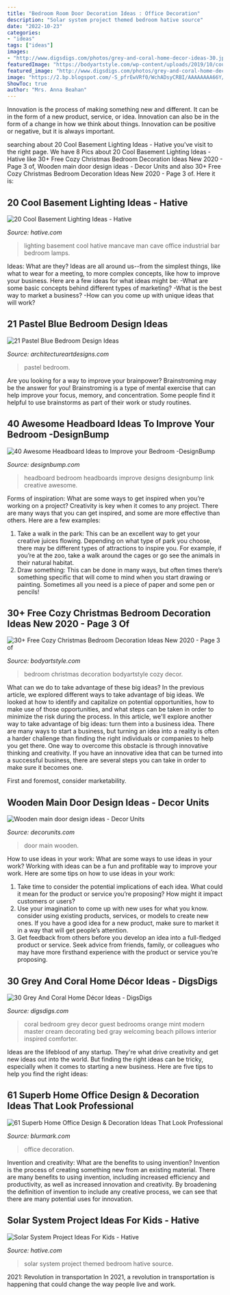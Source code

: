 ```yaml
---
title: "Bedroom Room Door Decoration Ideas : Office Decoration"
description: "Solar system project themed bedroom hative source"
date: "2022-10-23"
categories:
- "ideas"
tags: ["ideas"]
images:
- "http://www.digsdigs.com/photos/grey-and-coral-home-decor-ideas-30.jpg"
featuredImage: "https://bodyartstyle.com/wp-content/uploads/2019/10/country.at_heart_46848669_538054626662968_7342301985661755595_n.jpg"
featured_image: "http://www.digsdigs.com/photos/grey-and-coral-home-decor-ideas-30.jpg"
image: "https://2.bp.blogspot.com/-S_pfrEwVRf0/WchADsyCRBI/AAAAAAAA66Y/wunRb9VodtoxQn2J9lnkBMB7_QERP__bgCLcBGAs/s1600/15.jpg"
ShowToc: true
author: "Mrs. Anna Beahan"
---
```



Innovation is the process of making something new and different. It can be in the form of a new product, service, or idea. Innovation can also be in the form of a change in how we think about things. Innovation can be positive or negative, but it is always important.

	

		
searching about 20 Cool Basement Lighting Ideas - Hative you've visit to the right page. We have 8 Pics about 20 Cool Basement Lighting Ideas - Hative like 30+ Free Cozy Christmas Bedroom Decoration Ideas New 2020 - Page 3 of, Wooden main door design ideas - Decor Units and also 30+ Free Cozy Christmas Bedroom Decoration Ideas New 2020 - Page 3 of. Here it is:
		
    
## 20 Cool Basement Lighting Ideas - Hative

<img loading=lazy src="http://hative.com/wp-content/uploads/2014/05/basement-lighting-ideas/17-mancave-lighting.jpg" onerror="this.onerror=null;this.src='https://tse1.mm.bing.net/th?id=OIP.Lv5P2XWwy28z3Ls7FBCDywHaJ4&amp;pid=15.1';" alt="20 Cool Basement Lighting Ideas - Hative">

_Source: hative.com_

>lighting basement cool hative mancave man cave office industrial bar bedroom lamps. 

	

Ideas: What are they?
Ideas are all around us--from the simplest things, like what to wear for a meeting, to more complex concepts, like how to improve your business. Here are a few ideas for what ideas might be: 
-What are some basic concepts behind different types of marketing? 
-What is the best way to market a business? 
-How can you come up with unique ideas that will work?

    
## 21 Pastel Blue Bedroom Design Ideas

<img loading=lazy src="https://www.architectureartdesigns.com/wp-content/uploads/2015/05/325.jpg" onerror="this.onerror=null;this.src='https://tse4.mm.bing.net/th?id=OIP.9cxUkuP9o1wyrFclFu2SHQHaFj&amp;pid=15.1';" alt="21 Pastel Blue Bedroom Design Ideas">

_Source: architectureartdesigns.com_

>pastel bedroom. 

	

Are you looking for a way to improve your brainpower? Brainstroming may be the answer for you! Brainstroming is a type of mental exercise that can help improve your focus, memory, and concentration. Some people find it helpful to use brainstorms as part of their work or study routines.

    
## 40 Awesome Headboard Ideas To Improve Your Bedroom -DesignBump

<img loading=lazy src="https://cdn.designbump.com/wp-content/uploads/2014/08/creative-headboards-20.jpg" onerror="this.onerror=null;this.src='https://tse3.mm.bing.net/th?id=OIP.XgqRJSUQVSVJtzHpG-Wb9QHaIO&amp;pid=15.1';" alt="40 Awesome Headboard Ideas to Improve your Bedroom -DesignBump">

_Source: designbump.com_

>headboard bedroom headboards improve designs designbump link creative awesome. 

	

Forms of inspiration: What are some ways to get inspired when you’re working on a project?
Creativity is key when it comes to any project. There are many ways that you can get inspired, and some are more effective than others. Here are a few examples: 
1. Take a walk in the park: This can be an excellent way to get your creative juices flowing. Depending on what type of park you choose, there may be different types of attractions to inspire you. For example, if you’re at the zoo, take a walk around the cages or go see the animals in their natural habitat. 
2. Draw something: This can be done in many ways, but often times there’s something specific that will come to mind when you start drawing or painting. Sometimes all you need is a piece of paper and some pen or pencils!

    
## 30+ Free Cozy Christmas Bedroom Decoration Ideas New 2020 - Page 3 Of

<img loading=lazy src="https://bodyartstyle.com/wp-content/uploads/2019/10/country.at_heart_46848669_538054626662968_7342301985661755595_n.jpg" onerror="this.onerror=null;this.src='https://tse3.mm.bing.net/th?id=OIP.bMxUqYz2YTpeyjijQMhcWQHaLJ&amp;pid=15.1';" alt="30+ Free Cozy Christmas Bedroom Decoration Ideas New 2020 - Page 3 of">

_Source: bodyartstyle.com_

>bedroom christmas decoration bodyartstyle cozy decor. 

	

What can we do to take advantage of these big ideas?
In the previous article, we explored different ways to take advantage of big ideas. We looked at how to identify and capitalize on potential opportunities, how to make use of those opportunities, and what steps can be taken in order to minimize the risk during the process. In this article, we'll explore another way to take advantage of big ideas: turn them into a business idea.
There are many ways to start a business, but turning an idea into a reality is often a harder challenge than finding the right individuals or companies to help you get there. One way to overcome this obstacle is through innovative thinking and creativity. If you have an innovative idea that can be turned into a successful business, there are several steps you can take in order to make sure it becomes one. 

First and foremost, consider marketability.

    
## Wooden Main Door Design Ideas - Decor Units

<img loading=lazy src="https://2.bp.blogspot.com/-S_pfrEwVRf0/WchADsyCRBI/AAAAAAAA66Y/wunRb9VodtoxQn2J9lnkBMB7_QERP__bgCLcBGAs/s1600/15.jpg" onerror="this.onerror=null;this.src='https://tse2.mm.bing.net/th?id=OIP.0FzrS5UJSR-wwPzyf7o3QgHaLT&amp;pid=15.1';" alt="Wooden main door design ideas - Decor Units">

_Source: decorunits.com_

>door main wooden. 

	

How to use ideas in your work: What are some ways to use ideas in your work?
Working with ideas can be a fun and profitable way to improve your work. Here are some tips on how to use ideas in your work: 
1. Take time to consider the potential implications of each idea. What could it mean for the product or service you’re proposing? How might it impact customers or users? 
2. Use your imagination to come up with new uses for what you know. consider using existing products, services, or models to create new ones. If you have a good idea for a new product, make sure to market it in a way that will get people’s attention. 
3. Get feedback from others before you develop an idea into a full-fledged product or service. Seek advice from friends, family, or colleagues who may have more firsthand experience with the product or service you’re proposing.

    
## 30 Grey And Coral Home Décor Ideas - DigsDigs

<img loading=lazy src="http://www.digsdigs.com/photos/grey-and-coral-home-decor-ideas-30.jpg" onerror="this.onerror=null;this.src='https://tse1.mm.bing.net/th?id=OIP.GI8-xT4laSB8MU6nmwZ7-QHaJ4&amp;pid=15.1';" alt="30 Grey And Coral Home Décor Ideas - DigsDigs">

_Source: digsdigs.com_

>coral bedroom grey decor guest bedrooms orange mint modern master cream decorating bed gray welcoming beach pillows interior inspired comforter. 

	

Ideas are the lifeblood of any startup. They're what drive creativity and get new ideas out into the world. But finding the right ideas can be tricky, especially when it comes to starting a new business. Here are five tips to help you find the right ideas: 

    
## 61 Superb Home Office Design &amp; Decoration Ideas That Look Professional

<img loading=lazy src="https://www.blurmark.com/wp-content/uploads/2017/05/Cute-Little-Home-Office.jpg" onerror="this.onerror=null;this.src='https://tse4.mm.bing.net/th?id=OIP.VyCcdDhskw9PdikBFrEJCgHaLH&amp;pid=15.1';" alt="61 Superb Home Office Design &amp; Decoration Ideas That Look Professional">

_Source: blurmark.com_

>office decoration. 

	

Invention and creativity: What are the benefits to using invention?
Invention is the process of creating something new from an existing material. There are many benefits to using invention, including increased efficiency and productivity, as well as increased innovation and creativity. By broadening the definition of invention to include any creative process, we can see that there are many potential uses for innovation.

    
## Solar System Project Ideas For Kids - Hative

<img loading=lazy src="https://hative.com/wp-content/uploads/2014/12/solar-system-project-ideas/9-solar-system-project-ideas.jpg" onerror="this.onerror=null;this.src='https://tse2.mm.bing.net/th?id=OIP.SJ34sDZHAoaSF9gKCFqlOgHaLI&amp;pid=15.1';" alt="Solar System Project Ideas For Kids - Hative">

_Source: hative.com_

>solar system project themed bedroom hative source. 

	

2021: Revolution in transportation
In 2021, a revolution in transportation is happening that could change the way people live and work.

